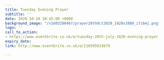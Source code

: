 ```yaml
---
title: Tuesday Evening Prayer
subtitle: ''
date: 2020-10-20 18:45:00 +0000
background_image: "/v1603200467/prayer20thOct2020_1920x1080_ifzbmj.png"
logo: ''
call_to_action:
- https://www.eventbrite.co.uk/e/tuesday-28th-july-2020-evening-prayer-tickets-114649335248
expiry_date: 
link: http://www.eventbrite.co.uk/e/116595633679

---
```

